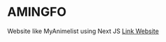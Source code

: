 # AMINGFO
Website like MyAnimelist using Next JS
<a href ="https://amingfo.dwinurcahya.my.id/">Link Website
</a>
